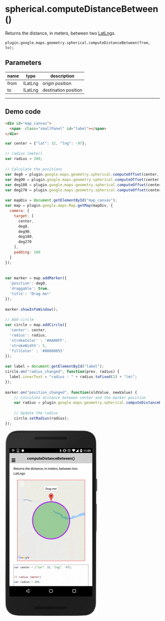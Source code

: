 # spherical.computeDistanceBetween()

Returns the distance, in meters, between two [LatLng](../../../LatLng/README.md)s.

```
plugin.google.maps.geometry.spherical.computeDistanceBetween(from, to);
```

## Parameters

name           | type          | description
---------------|---------------|---------------------------------------
from           | ILatLng       | origin position
to             | ILatLng       | destination position
-----------------------------------------------------------------------

## Demo code

```html
<div id="map_canvas">
  <span  class="smallPanel" id="label"></span>
</div>
```

```js
var center = {"lat": 32, "lng": -97};

// radius (meter)
var radius = 300;

// Calculate the positions
var deg0 = plugin.google.maps.geometry.spherical.computeOffset(center, radius, 0);
var deg90 = plugin.google.maps.geometry.spherical.computeOffset(center, radius, 90);
var deg180 = plugin.google.maps.geometry.spherical.computeOffset(center, radius, 180);
var deg270 = plugin.google.maps.geometry.spherical.computeOffset(center, radius, 270);

var mapDiv = document.getElementById("map_canvas");
var map = plugin.google.maps.Map.getMap(mapDiv, {
  camera: {
    target: [
      center,
      deg0,
      deg90,
      deg180,
      deg270
    ],
    padding: 100
  }
});


var marker = map.addMarker({
  'position': deg0,
  'draggable': true,
  'title': 'Drag me!'
});

marker.showInfoWindow();

// Add circle
var circle = map.addCircle({
  'center': center,
  'radius': radius,
  'strokeColor' : '#AA00FF',
  'strokeWidth': 5,
  'fillColor' : '#00880055'
});

var label = document.getElementById("label");
circle.on("radius_changed", function(prev, radius) {
  label.innerText = "radius : " + radius.toFixed(2) + "(m)";
});

marker.on("position_changed", function(oldValue, newValue) {
    // Calculate distance between center and the marker position
    var radius = plugin.google.maps.geometry.spherical.computeDistanceBetween(center, newValue);

    // Update the radius
    circle.setRadius(radius);
});

```

![](image.gif)
